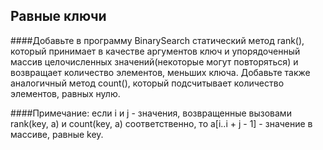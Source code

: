Равные ключи
-----

####Добавьте в программу BinarySearch статический метод rank(), который принимает в качестве аргументов ключ и упорядоченный массив целочисленных значений(некоторые могут повторяться) и возвращает количество элементов, меньших ключа. Добавьте также аналогичный метод count(), который подсчитывает количество элементов, равных нулю. 

####Примечание: если i и j - значения, возвращенные вызовами rank(key, a) и count(key, a) соответственно, то a[i..i + j - 1] - значение в массиве, равные key.
 